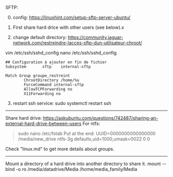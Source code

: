 SFTP:

0. config: https://linuxhint.com/setup-sftp-server-ubuntu/

1. First share hard drice with other users (see below).x

2. change default directory: 
https://community.jaguar-network.com/restreindre-lacces-sftp-dun-utilisateur-chroot/

vim /etc/ssh/sshd_config
nano /etc/ssh/sshd_config

    ## Configuration à ajouter en fin de fichier
    Subsystem       sftp    internal-sftp

    Match Group groupe_restreint
            ChrootDirectory /home/%u
            ForceCommand internal-sftp
            AllowTCPForwarding no
            X11Forwarding no

3. restart ssh service: sudo systemctl restart ssh

---

Share hard drive:
https://askubuntu.com/questions/742487/sharing-an-external-hard-drive-between-users
For ntfs: 
> sudo nano /etc/fstab
Put at the end:
UUID=0000000000000000 /media/new_drive ntfs-3g defaults,uid=1000,umask=0022 0 0

Check "linux.md" to get more details about groups.

---

Mount a directory of a hard drive into another directory to share it.
mount --bind -o ro /media/datadrive/Media /home/media_family/Media
